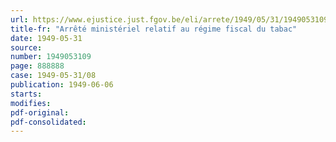 ```yaml
---
url: https://www.ejustice.just.fgov.be/eli/arrete/1949/05/31/1949053109/justel
title-fr: "Arrêté ministériel relatif au régime fiscal du tabac"
date: 1949-05-31
source:
number: 1949053109
page: 888888
case: 1949-05-31/08
publication: 1949-06-06
starts:
modifies:
pdf-original:
pdf-consolidated:
---
```


